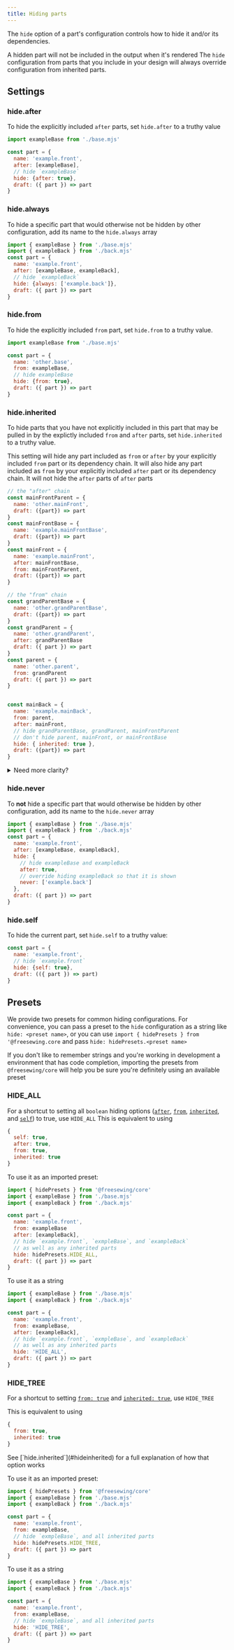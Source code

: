 ```yaml
---
title: Hiding parts
---
```


The `hide` option of a part's configuration controls how to hide it and/or its dependencies.

<Tip>A hidden part will not be included in the output when it's rendered</Tip>
<Tip>The `hide` configuration from parts that you include in your design will always override configuration from inherited parts.</Tip>

## Settings

### hide.after

To hide the explicitly included `after` parts, set `hide.after` to a truthy value

```js
import exampleBase from './base.mjs'

const part = {
  name: 'example.front',
  after: [exampleBase],
  // hide `exampleBase`
  hide: {after: true},
  draft: ({ part }) => part
}
```


### hide.always

To hide a specific part that would otherwise not be hidden by other configuration, add its name to the `hide.always` array

```js
import { exampleBase } from './base.mjs'
import { exampleBack } from './back.mjs'
const part = {
  name: 'example.front',
  after: [exampleBase, exampleBack],
  // hide `exampleBack`
  hide: {always: ['example.back']},
  draft: ({ part }) => part
}
```

### hide.from

To hide the explicitly included `from` part, set `hide.from` to a truthy value.

```js
import exampleBase from './base.mjs'

const part = {
  name: 'other.base',
  from: exampleBase,
  // hide exampleBase
  hide: {from: true},
  draft: ({ part }) => part
}
```

### hide.inherited

To hide parts that you have not explicitly included in this part that may be pulled in by the explictly included `from` and `after` parts, set `hide.inherited` to a truthy value.

<Note>This setting will hide any part included as `from` or `after` by your explicitly included `from` part or its dependency chain. It will also hide any part included as `from` by your explicitly included `after` part or its dependency chain. It will not hide the `after` parts of `after` parts</Note>

```js
// the "after" chain
const mainFrontParent = {
  name: 'other.mainFront',
  draft: ({part}) => part
}
const mainFrontBase = {
  name: 'example.mainFrontBase',
  draft: ({part}) => part
}
const mainFront = {
  name: 'example.mainFront',
  after: mainFrontBase,
  from: mainFrontParent,
  draft: ({part}) => part
}

// the "from" chain
const grandParentBase = {
  name: 'other.grandParentBase',
  draft: ({part}) => part
}
const grandParent = {
  name: 'other.grandParent',
  after: grandParentBase
  draft: ({ part }) => part
}
const parent = {
  name: 'other.parent',
  from: grandParent
  draft: ({ part }) => part
}


const mainBack = {
  name: 'example.mainBack',
  from: parent,
  after: mainFront,
  // hide grandParentBase, grandParent, mainFrontParent
  // don't hide parent, mainFront, or mainFrontBase
  hide: { inherited: true },
  draft: ({part}) => part
}

```
<Tip>
<details>
  <summary>Need more clarity?</summary>

  In the above example, the dependency tree for the part `example.mainBack` resolves to the following, with `from` dependencies in **bold** and `after` dependencies *italicized*.


  | Part                          | Dependency Type  | Hidden |
  | :---------- | :---------- | :-----|
  | example.mainBack              | root             | false  |
  | - **other.parent**            | from             | false  |
  | - - **other.grandParent**      | inherited from   | true   |
  | - - - *other.grandParentBase*   | inherited after  | true   |
  | - *example.mainFront*         | after            | false  |
  | - - *example.mainFrontBase*    | after            | false  |
  | - - **other.mainFront**        | inherited from   | true   |

  Dependencies are considered inherited if they have two or more dashes (-) next to them, and are either **bold** themselves, or underneath a **bold** part.
</details>
</Tip>

### hide.never

To __not__ hide a specific part that would otherwise be hidden by other configuration, add its name to the `hide.never` array

```js
import { exampleBase } from './base.mjs'
import { exampleBack } from './back.mjs'
const part = {
  name: 'example.front',
  after: [exampleBase, exampleBack],
  hide: {
    // hide exampleBase and exampleBack
    after: true,
    // override hiding exampleBack so that it is shown
    never: ['example.back']
  },
  draft: ({ part }) => part
}
```

### hide.self

To hide the current part, set `hide.self` to a truthy value:

```js
const part = {
  name: 'example.front',
  // hide `example.front`
  hide: {self: true},
  draft: (({ part }) => part)
}
```

## Presets
We provide two presets for common hiding configurations. For convenience, you can pass a preset to the `hide` configuration as a string like `hide: <preset name>`, or you can use `import { hidePresets } from '@freesewing.core` and pass `hide: hidePresets.<preset name>`

<Tip> If you don't like to remember strings and you're working in development a environment that has code completion, importing the presets from `@freesewing/core` will help you be sure you're definitely using an available preset </Tip>

### HIDE_ALL
For a shortcut to setting all `boolean` hiding options ([`after`](#hideafter), [`from`](#hidefrom), [`inherited`](#hideinherited), and [`self`](#hideself)) to true, use  `HIDE_ALL`
<Note>
This is equivalent to using

```js
{
  self: true,
  after: true,
  from: true,
  inherited: true
}
```
</Note>

To use it as an imported preset:
```js
import { hidePresets } from '@freesewing/core'
import { exampleBase } from './base.mjs'
import { exampleBack } from './back.mjs'

const part = {
  name: 'example.front',
  from: exampleBase
  after: [exampleBack],
  // hide `example.front`, `exmpleBase`, and `exampleBack`
  // as well as any inherited parts
  hide: hidePresets.HIDE_ALL,
  draft: ({ part }) => part
}
```


To use it as a string
```js
import { exampleBase } from './base.mjs'
import { exampleBack } from './back.mjs'

const part = {
  name: 'example.front',
  from: exampleBase,
  after: [exampleBack],
  // hide `example.front`, `exmpleBase`, and `exampleBack`
  // as well as any inherited parts
  hide: 'HIDE_ALL',
  draft: ({ part }) => part
}
```

### HIDE_TREE
For a shortcut to setting [`from: true`](#hidefrom) and [`inherited: true`](#hideinherited), use `HIDE_TREE`

<Note>
This is equivalent to using

```js
{
  from: true,
  inherited: true
}
````
</Note>
<Related>
See [`hide.inherited`](#hideinherited) for a full explanation of how that option works
</Related>

To use it as an imported preset:
```js
import { hidePresets } from '@freesewing/core'
import { exampleBase } from './base.mjs'
import { exampleBack } from './back.mjs'

const part = {
  name: 'example.front',
  from: exampleBase,
  // hide `exmpleBase`, and all inherited parts
  hide: hidePresets.HIDE_TREE,
  draft: ({ part }) => part
}
```


To use it as a string
```js
import { exampleBase } from './base.mjs'
import { exampleBack } from './back.mjs'

const part = {
  name: 'example.front',
  from: exampleBase,
  // hide `exmpleBase`, and all inherited parts
  hide: 'HIDE_TREE',
  draft: ({ part }) => part
}
```
